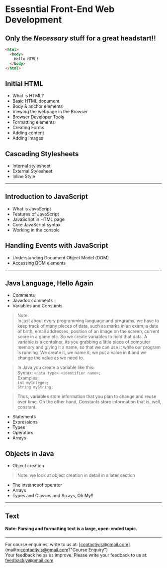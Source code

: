 # Essesntial Front-End Web Development
## Only the *Necessary* stuff for a great headstart!!

 ```html
 <html>
   <body>
     Hello HTML!
   </body>
 </html>
 ```
## Initial HTML
- What is HTML?
- Basic HTML document
- Body & anchor elements
- Viewing the webpage in the Browser
- Browser Developer Tools
- Formatting elements
- Creating Forms
- Adding content
- Adding images

## Cascading Stylesheets
- Internal stylesheet
- External Stylesheet
- Inline Style

<hr>

## Introduction to JavaScript
- What is JavaScript
- Features of JavaScript
- JavaScript in HTML page
- Core JavaScript syntax
- Working in the console
 
## Handling Events with JavaScript
- Understanding Document Object Model (DOM)
- Accessing DOM elements

<hr>

## Java Language, Hello Again
- Comments
- Javadoc comments
- Variables and Constants
> Note: <br> In just about every programming language and programs, we have to keep track of many pieces of data, such as marks in an exam, 
a date of birth, email addresses, position of an image on the screen, current score in a game etc.
So we create variables to hold that data. A variable is a container, its you grabbing a little piece of computer
memory and giving it a name, so that we can use it while our program is running.
We create it, we name it, we put a value in it and we change the value as we need to.

> In Java you create a variable like this:<br/>
> Syntax: `<data type> <identifier name>;`<br/>
> Examples:<br/>
> `int myInteger;`<br/>
> `String myString;`<br>

> Thus, variables store information that you plan to change and reuse over time. On the other hand, Constants store information that is, well, constant.

- Statements
- Expressions
- Types
- Operators
- Arrays


## Objects in Java
- Object creation
> Note: we look at object creation in detail in a later section 
- The instanceof operator
- Arrays
- Types and Classes and Arrays, Oh My!!

<hr>

## Text
#### Note: Parsing and formatting text is a large, open-ended topic.


<hr>

For course enquiries, write to us at: [contactjvis@gmail.com](mailto:contactjvis@gmail.com?"Course Enquiry")<br>
Your feedback helps us improve. Please write your feedback to us at: [feedbackjv@gmail.com](mailto:feedbackjv@gmail.com?subject=Feedback)
